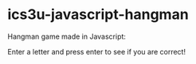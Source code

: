 # ics3u-javascript-hangman
Hangman game made in Javascript:

Enter a letter and press enter to see if you are correct!